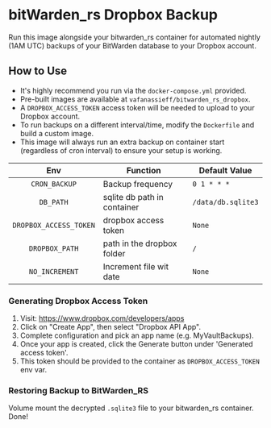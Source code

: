# bitWarden_rs Dropbox Backup
Run this image alongside your bitwarden_rs container for automated nightly (1AM UTC) backups of your BitWarden database to your Dropbox account.

## How to Use
- It's highly recommend you run via the `docker-compose.yml` provided.
- Pre-built images are available at `vafanassieff/bitwarden_rs_dropbox`.
- A `DROPBOX_ACCESS_TOKEN` access token will be needed to upload to your Dropbox account.
- To run backups on a different interval/time, modify the `Dockerfile` and build a custom image.
- This image will always run an extra backup on container start (regardless of cron interval) to ensure your setup is working.

| Env | Function | Default Value |
| :----: | --- | --- |
| `CRON_BACKUP` | Backup frequency | `0 1 * * *`
| `DB_PATH` | sqlite db path in container | `/data/db.sqlite3`
| `DROPBOX_ACCESS_TOKEN` | dropbox access token | `None`
| `DROPBOX_PATH` | path in the dropbox folder | `/`
| `NO_INCREMENT` | Increment file wit date | `None`

### Generating Dropbox Access Token
1. Visit: https://www.dropbox.com/developers/apps
2. Click on "Create App", then select "Dropbox API App".
4. Complete configuration and pick an app name (e.g. MyVaultBackups).
6. Once your app is created, click the Generate button under 'Generated access token'.
7. This token should be provided to the container as `DROPBOX_ACCESS_TOKEN` env var.


### Restoring Backup to BitWarden_RS
Volume mount the decrypted `.sqlite3` file to your bitwarden_rs container. Done!

